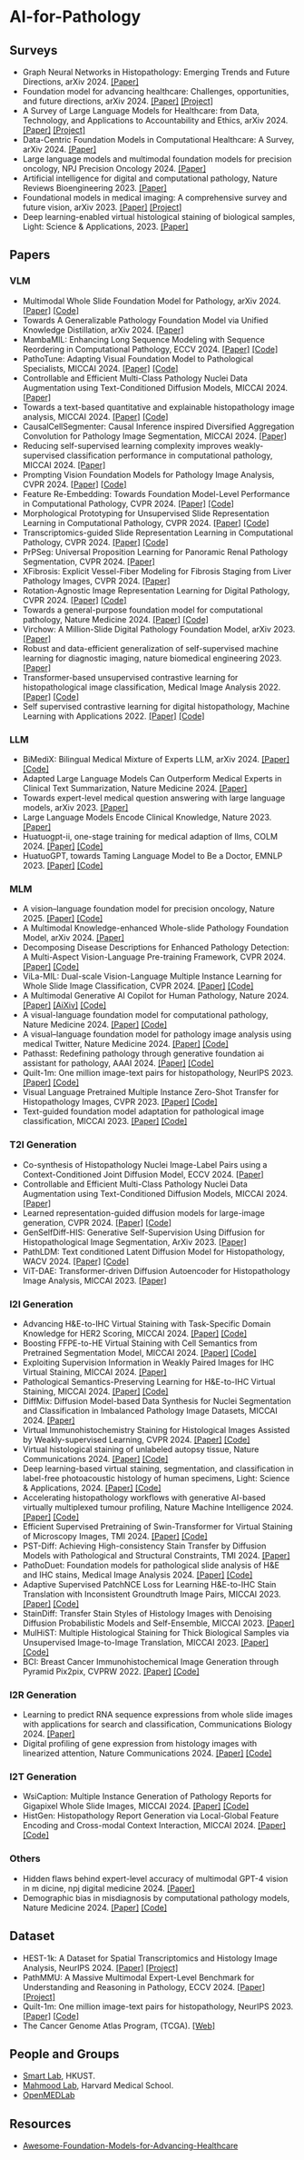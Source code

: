 # AI-for-Pathology
## Surveys
+ Graph Neural Networks in Histopathology: Emerging Trends and Future Directions, arXiv 2024. [[Paper]](https://arxiv.org/pdf/2406.12808)
+ Foundation model for advancing healthcare: Challenges, opportunities, and future directions, arXiv 2024. [[Paper]](https://arxiv.org/pdf/2404.03264) [[Project]](https://github.com/YutingHe-list/Awesome-Foundation-Models-for-Advancing-Healthcare)
+ A Survey of Large Language Models for Healthcare: from Data, Technology, and Applications to Accountability and Ethics, arXiv 2024. [[Paper]](https://arxiv.org/pdf/2310.05694) [[Project]](https://github.com/KaiHe-better/LLM-for-Healthcare)
+ Data-Centric Foundation Models in Computational Healthcare: A Survey, arXiv 2024. [[Paper]](https://arxiv.org/pdf/2401.02458)
+ Large language models and multimodal foundation models for precision oncology, NPJ Precision Oncology 2024. [[Paper]](https://www.nature.com/articles/s41698-024-00573-2)
+ Artificial intelligence for digital and computational pathology, Nature Reviews Bioengineering 2023. [[Paper]](https://arxiv.org/pdf/2401.06148)
+ Foundational models in medical imaging: A comprehensive survey and future vision, arXiv 2023. [[Paper]](https://arxiv.org/pdf/2310.18689) [[Project]](https://github.com/xmindflow/Awesome-Foundation-Models-in-Medical-Imaging)
+ Deep learning-enabled virtual histological staining of biological samples, Light: Science & Applications, 2023. [[Paper]](https://www.nature.com/articles/s41377-023-01104-7.pdf)
## Papers
### VLM
+ Multimodal Whole Slide Foundation Model for Pathology, arXiv 2024. [[Paper]](https://arxiv.org/pdf/2411.19666) [[Code]](https://github.com/mahmoodlab/TITAN)
+ Towards A Generalizable Pathology Foundation Model via Unified Knowledge Distillation, arXiv 2024. [[Paper]](https://arxiv.org/pdf/2407.18449)
+ MambaMIL: Enhancing Long Sequence Modeling with Sequence Reordering in Computational Pathology, ECCV 2024. [[Paper]](https://arxiv.org/pdf/2403.06800) [[Code]](https://arxiv.org/pdf/2403.06800)
+ PathoTune: Adapting Visual Foundation Model to Pathological Specialists, MICCAI 2024. [[Paper]](https://arxiv.org/pdf/2403.16497) [[Code]](https://github.com/openmedlab/PathoDuet)
+ Controllable and Efficient Multi-Class Pathology Nuclei Data Augmentation using Text-Conditioned Diffusion Models, MICCAI 2024. [[Paper]](https://arxiv.org/pdf/2407.14426)
+ Towards a text-based quantitative and explainable histopathology image analysis, MICCAI 2024. [[Paper]](https://arxiv.org/pdf/2407.07360) [[Code]](https://github.com/QuIIL/TQx)
+ CausalCellSegmenter: Causal Inference inspired Diversified Aggregation Convolution for Pathology Image Segmentation, MICCAI 2024. [[Paper]](https://arxiv.org/pdf/2403.06066)
+ Reducing self-supervised learning complexity improves weakly-supervised classification performance in computational pathology, MICCAI 2024. [[Paper]](https://arxiv.org/pdf/2403.04558)
+ Prompting Vision Foundation Models for Pathology Image Analysis, CVPR 2024. [[Paper]](https://openaccess.thecvf.com/content/CVPR2024/papers/Yin_Prompting_Vision_Foundation_Models_for_Pathology_Image_Analysis_CVPR_2024_paper.pdf) [[Code]](https://github.com/7LFB/QAP)
+ Feature Re-Embedding: Towards Foundation Model-Level Performance in Computational Pathology, CVPR 2024. [[Paper]](https://openaccess.thecvf.com/content/CVPR2024/papers/Tang_Feature_Re-Embedding_Towards_Foundation_Model-Level_Performance_in_Computational_Pathology_CVPR_2024_paper.pdf) [[Code]](https://github.com/DearCaat/RRT-MIL)
+ Morphological Prototyping for Unsupervised Slide Representation Learning in Computational Pathology, CVPR 2024. [[Paper]](https://openaccess.thecvf.com/content/CVPR2024/papers/Song_Morphological_Prototyping_for_Unsupervised_Slide_Representation_Learning_in_Computational_Pathology_CVPR_2024_paper.pdf) [[Code]](https://github.com/mahmoodlab/Panther)
+ Transcriptomics-guided Slide Representation Learning in Computational Pathology, CVPR 2024. [[Paper]](https://openaccess.thecvf.com/content/CVPR2024/papers/Jaume_Transcriptomics-guided_Slide_Representation_Learning_in_Computational_Pathology_CVPR_2024_paper.pdf) [[Code]](https://github.com/mahmoodlab/TANGLE)
+ PrPSeg: Universal Proposition Learning for Panoramic Renal Pathology Segmentation, CVPR 2024. [[Paper]](https://openaccess.thecvf.com/content/CVPR2024/papers/Deng_PrPSeg_Universal_Proposition_Learning_for_Panoramic_Renal_Pathology_Segmentation_CVPR_2024_paper.pdf)
+  XFibrosis: Explicit Vessel-Fiber Modeling for Fibrosis Staging from Liver Pathology Images, CVPR 2024. [[Paper]](https://openaccess.thecvf.com/content/CVPR2024/papers/Yin_XFibrosis_Explicit_Vessel-Fiber_Modeling_for_Fibrosis_Staging_from_Liver_Pathology_CVPR_2024_paper.pdf)
+  Rotation-Agnostic Image Representation Learning for Digital Pathology, CVPR 2024. [[Paper]](https://openaccess.thecvf.com/content/CVPR2024/papers/Alfasly_Rotation-Agnostic_Image_Representation_Learning_for_Digital_Pathology_CVPR_2024_paper.pdf) [[Code]](https://kimialabmayo.github.io/PathDino-Page/)
+ Towards a general-purpose foundation model for computational pathology, Nature Medicine 2024. [[Paper]](https://www.nature.com/articles/s41591-024-02857-3.epdf?sharing_token=CzM2TCW_6hilYJ6BCMgx5dRgN0jAjWel9jnR3ZoTv0PwDLGHgijc_t52lQyxVvw552KDCUhMbS4KuO_rvLnP6S1BpmIj9puojkF8lfR5R8uEX08B0FxePgIH0t7DovKvZF4NHQKlq4TZHGAA1wEIdkYKvcr8nUsaa-nNYbNw3JI%3D) [[Code]](https://github.com/mahmoodlab/UNI)
+ Virchow: A Million-Slide Digital Pathology Foundation Model, arXiv 2023. [[Paper]](https://arxiv.org/pdf/2309.07778)
+ Robust and data-efficient generalization of self-supervised machine learning for diagnostic imaging,  nature biomedical engineering 2023. [[Paper]](https://www.nature.com/articles/s41551-023-01049-7)
+ Transformer-based unsupervised contrastive learning for histopathological image classification, Medical Image Analysis 2022. [[Paper]](https://helios2.mi.parisdescartes.fr/~lomn/Cours/ACP/Complement/cTransPAth.pdf) [[Code]](https://github.com/Xiyue-Wang/TransPath)
+ Self supervised contrastive learning for digital histopathology, Machine Learning with Applications 2022. [[Paper]](https://www.sciencedirect.com/science/article/pii/S2666827021000992) [[Code]](https://github.com/ozanciga/self-supervised-histopathology?tab=readme-ov-file)
### LLM
+ BiMediX: Bilingual Medical Mixture of Experts LLM, arXiv 2024. [[Paper]](https://arxiv.org/pdf/2402.13253) [[Code]](https://github.com/mbzuai-oryx/BiMediX)
+ Adapted Large Language Models Can Outperform Medical Experts in Clinical Text Summarization, Nature Medicine 2024. [[Paper]](https://arxiv.org/pdf/2309.07430)
+ Towards expert-level medical question answering with large language models, arXiv 2023. [[Paper]](https://arxiv.org/pdf/2305.09617)
+ Large Language Models Encode Clinical Knowledge, Nature 2023. [[Paper]](https://arxiv.org/pdf/2212.13138)
+ Huatuogpt-ii, one-stage training for medical adaption of llms, COLM 2024. [[Paper]](https://arxiv.org/pdf/2311.09774) [[Code]](https://github.com/FreedomIntelligence/HuatuoGPT-II)
+ HuatuoGPT, towards Taming Language Model to Be a Doctor, EMNLP 2023. [[Paper]](https://arxiv.org/pdf/2305.15075) [[Code]](https://github.com/FreedomIntelligence/HuatuoGPT)
### MLM
+ A vision–language foundation model for precision oncology, Nature 2025. [[Paper]](https://www.nature.com/articles/s41586-024-08378-w) [[Code]](https://github.com/lilab-stanford/MUSK?tab=readme-ov-file)
+ A Multimodal Knowledge-enhanced Whole-slide Pathology Foundation Model, arXiv 2024. [[Paper]](https://arxiv.org/abs/2407.15362)
+ Decomposing Disease Descriptions for Enhanced Pathology Detection: A Multi-Aspect Vision-Language Pre-training Framework, CVPR 2024. [[Paper]](https://openaccess.thecvf.com/content/CVPR2024/papers/Phan_Decomposing_Disease_Descriptions_for_Enhanced_Pathology_Detection_A_Multi-Aspect_Vision-Language_CVPR_2024_paper.pdf) [[Code]](https://github.com/HieuPhan33/CVPR2024_MAVL)
+ ViLa-MIL: Dual-scale Vision-Language Multiple Instance Learning for Whole Slide Image Classification, CVPR 2024. [[Paper]](https://openaccess.thecvf.com/content/CVPR2024/papers/Shi_ViLa-MIL_Dual-scale_Vision-Language_Multiple_Instance_Learning_for_Whole_Slide_Image_CVPR_2024_paper.pdf) [[Code]](https://github.com/Jiangbo-Shi/ViLa-MIL)
+ A Multimodal Generative AI Copilot for Human Pathology, Nature 2024. [[Paper]](https://www.nature.com/articles/s41586-024-07618-3) [[AiXiv]](https://arxiv.org/pdf/2312.07814) [[Code]](https://github.com/fedshyvana/pathology_mllm_training)
+ A visual-language foundation model for computational pathology, Nature Medicine 2024. [[Paper]](https://www.nature.com/articles/s41591-024-02856-4.epdf?sharing_token=oxrnoCI4J4GotgQPtYqhxtRgN0jAjWel9jnR3ZoTv0PmeocnzHdxO4Q-z304lTFOE9gfAQ4aOUdEe1q7KpOZrJPvH2xnU6NL0L0gf1Wy5LPTCE_ptjKfk7dLA2eG5opNjEHop5oOAfB60GZRNBQbXXwltaWADikm_fOMbypyiWA%3D) [[Code]](https://github.com/mahmoodlab/CONCH)
+ A visual–language foundation model for pathology image analysis using medical Twitter, Nature Medicine 2024. [[Paper]](https://www.nature.com/articles/s41591-023-02504-3.epdf?sharing_token=2umlCrKLgEIF8vmuLpQ7AtRgN0jAjWel9jnR3ZoTv0NWSxjlTuWM3jUBxiqED7ai3ueIDYQ_xX2BBBGXn0IDY_RMdGid_ppbXRxR40prhjrWvtzO3o_QB1gW6NTYt8EB0UO5VjWecg4rWh3LM_L-Rf59L6s9Fx7yR521Lp3GfhU%3D) [[Code]](https://huggingface.co/spaces/vinid/webplip)
+ Pathasst: Redefining pathology through generative foundation ai assistant for pathology, AAAI 2024. [[Paper]](https://arxiv.org/pdf/2305.15072) [[Code]](https://github.com/superjamessyx/Generative-Foundation-AI-Assistant-for-Pathology)
+ Quilt-1m: One million image-text pairs for histopathology, NeurIPS 2023. [[Paper]](https://proceedings.neurips.cc/paper_files/paper/2023/file/775ec578876fa6812c062644964b9870-Paper-Datasets_and_Benchmarks.pdf) [[Code]](https://quilt1m.github.io/)
+ Visual Language Pretrained Multiple Instance Zero-Shot Transfer for Histopathology Images, CVPR 2023. [[Paper]](https://openaccess.thecvf.com/content/CVPR2023/papers/Lu_Visual_Language_Pretrained_Multiple_Instance_Zero-Shot_Transfer_for_Histopathology_Images_CVPR_2023_paper.pdf) [[Code]](https://github.com/mahmoodlab/MI-Zero)
+ Text-guided foundation model adaptation for pathological image classification, MICCAI 2023. [[Paper]](https://arxiv.org/pdf/2307.14901) [[Code]](https://github.com/Yunkun-Zhang/CITE)
### T2I Generation 
+ Co-synthesis of Histopathology Nuclei Image-Label Pairs using a Context-Conditioned Joint Diffusion Model, ECCV 2024. [[Paper]](https://arxiv.org/pdf/2407.14434)
+ Controllable and Efficient Multi-Class Pathology Nuclei Data Augmentation using Text-Conditioned Diffusion Models, MICCAI 2024. [[Paper]](https://arxiv.org/pdf/2407.14426)
+ Learned representation-guided diffusion models for large-image generation, CVPR 2024. [[Paper]](https://openaccess.thecvf.com/content/CVPR2024/papers/Graikos_Learned_Representation-Guided_Diffusion_Models_for_Large-Image_Generation_CVPR_2024_paper.pdf) [[Code]](https://github.com/cvlab-stonybrook/Large-Image-Diffusion?tab=readme-ov-file)
+ GenSelfDiff-HIS: Generative Self-Supervision Using Diffusion for Histopathological Image Segmentation, ArXiv 2023. [[Paper]](https://arxiv.org/pdf/2309.01487)
+ PathLDM: Text conditioned Latent Diffusion Model for Histopathology, WACV 2024. [[Paper]](https://openaccess.thecvf.com/content/WACV2024/papers/Yellapragada_PathLDM_Text_Conditioned_Latent_Diffusion_Model_for_Histopathology_WACV_2024_paper.pdf) [[Code]](https://github.com/cvlab-stonybrook/PathLDM)
+ ViT-DAE: Transformer-driven Diffusion Autoencoder for Histopathology Image Analysis, MICCAI 2023. [[Paper]](https://arxiv.org/pdf/2304.01053)
### I2I Generation
+ Advancing H&E-to-IHC Virtual Staining with Task-Specific Domain Knowledge for HER2 Scoring, MICCAI 2024. [[Paper]](https://papers.miccai.org/miccai-2024/paper/3227_paper.pdf) [[Code]](https://github.com/balball/TDKstain)
+ Boosting FFPE-to-HE Virtual Staining with Cell Semantics from Pretrained Segmentation Model, MICCAI 2024. [[Paper]](https://papers.miccai.org/miccai-2024/paper/3335_paper.pdf) [[Code]](https://github.com/huyihuang/FFPE-to-HE)
+ Exploiting Supervision Information in Weakly Paired Images for IHC Virtual Staining, MICCAI 2024. [[Paper]](https://papers.miccai.org/miccai-2024/paper/3332_paper.pdf)
+ Pathological Semantics-Preserving Learning for H&E-to-IHC Virtual Staining, MICCAI 2024. [[Paper]](https://papers.miccai.org/miccai-2024/paper/2078_paper.pdf) [[Code]](https://github.com/ccitachi/PSPStain)
+ DiffMix: Diffusion Model-based Data Synthesis for Nuclei Segmentation and Classification in Imbalanced Pathology Image Datasets, MICCAI 2024. [[Paper]](https://arxiv.org/pdf/2306.14132)
+ Virtual Immunohistochemistry Staining for Histological Images Assisted by Weakly-supervised Learning, CVPR 2024. [[Paper]](https://openaccess.thecvf.com/content/CVPR2024/papers/Li_Virtual_Immunohistochemistry_Staining_for_Histological_Images_Assisted_by_Weakly-supervised_Learning_CVPR_2024_paper.pdf) [[Code]](https://github.com/jiahanli2022/confusion-GAN)
+ Virtual histological staining of unlabeled autopsy tissue, Nature Communications 2024. [[Paper]](https://www.nature.com/articles/s41467-024-46077-2.pdf) [[Code]](https://github.com/liyuzhu1998/Autopsy-Virtual-Staining/tree/main)
+ Deep learning-based virtual staining, segmentation, and classification in label-free photoacoustic histology of human specimens, Light: Science & Applications, 2024. [[Paper]](https://www.nature.com/articles/s41377-024-01554-7.pdf) [[Code]](https://github.com/YoonChiHo/DL-based-framework-for-automated-HIA-of-label-free-PAH-images)
+ Accelerating histopathology workflows with generative AI-based virtually multiplexed tumour profiling, Nature Machine Intelligence 2024. [[Paper]](https://www.nature.com/articles/s42256-024-00889-5.pdf) [[Code]](https://github.com/AI4SCR/VirtualMultiplexer)
+ Efficient Supervised Pretraining of Swin-Transformer for Virtual Staining of Microscopy Images, TMI 2024. [[Paper]](https://ieeexplore.ieee.org/stamp/stamp.jsp?arnumber=10328980&casa_token=odssktYO2RwAAAAA:uutFKPeBtzTGdxoGaAZ159cLlYl4U7GSZnnbZZM_I0nGes_ivz6lEkBeWkB9Pc4pZX0yfs_Q4mM) [[Code]](https://github.com/birkhoffkiki/CAS-Transformer)
+ PST-Diff: Achieving High-consistency Stain Transfer by Diffusion Models with Pathological and Structural Constraints, TMI 2024. [[Paper]](https://ieeexplore.ieee.org/stamp/stamp.jsp?arnumber=10601703&casa_token=6ZeQbdZo83kAAAAA:LTuZ3L3cNe9VHcxdRZSoXqCObJu3G22AJFP_aGUX4LG6h_QZvSIjRf6kcBsWyhKkFgdLlLOgIOk)
+ PathoDuet: Foundation models for pathological slide analysis of H&E and IHC stains, Medical Image Analysis 2024. [[Paper]](https://www.sciencedirect.com/science/article/pii/S1361841524002147?casa_token=3T5rOS0PhFIAAAAA:HFrJUB9u6wQJcGtgYuKutzLxnJBi4Ks-iWqiPzaf9Fg3tNFlMcpsdmDrqK1iB8PCXIoJTU2dVwg) [[Code]](https://github.com/openmedlab/PathoDuet)
+ Adaptive Supervised PatchNCE Loss for Learning H&E-to-IHC Stain Translation with Inconsistent Groundtruth Image Pairs, MICCAI 2023. [[Paper]](https://arxiv.org/pdf/2303.06193) [[Code]](https://github.com/lifangda01/AdaptiveSupervisedPatchNCE)
+ StainDiff: Transfer Stain Styles of Histology Images with Denoising Diffusion Probabilistic Models and Self-Ensemble, MICCAI 2023. [[Paper]](https://link.springer.com/epdf/10.1007/978-3-031-43987-2_53?sharing_token=USlvHa4KCa0yfgjwzi-v0_e4RwlQNchNByi7wbcMAY7jxNo0bliUewITgRTD3ZK5MCg3ig12I68XFqBSO8sjxfbXg6aF3-OhSFqLEIV2d97CJYVwsb-jQ6HCOj1p_9QFw0dKRg8Yf_TR7izxU2spWiJV_1MQXpt80NDAsZ4JwLs%3D)
+ MulHiST: Multiple Histological Staining for Thick Biological Samples via Unsupervised Image-to-Image Translation, MICCAI 2023. [[Paper]](https://link.springer.com/epdf/10.1007/978-3-031-43987-2_71sharing_token=vw71r1FBJEDBpzyS6_MUzPe4RwlQNchNByi7wbcMAY7jxNo0bliUewITgRTD3ZK59goddOmnxh-67oF2XQOZKNcmmAnr0vwIpAWBZbwflK7PMvqbJ3MziqUy20lIdFW7cMf8IHIjEPbsBrwBujH2qijEfOvr6xxRNJMJtSqDRrw%3D) [[Code]](https://github.com/TABLAB-HKUST/MulHiST)
+ BCI: Breast Cancer Immunohistochemical Image Generation through Pyramid Pix2pix, CVPRW 2022. [[Paper]](https://openaccess.thecvf.com/content/CVPR2022W/CVMI/papers/Liu_BCI_Breast_Cancer_Immunohistochemical_Image_Generation_Through_Pyramid_Pix2pix_CVPRW_2022_paper.pdf) [[Code]](https://bupt-ai-cz.github.io/BCI/)
### I2R Generation
+ Learning to predict RNA sequence expressions from whole slide images with applications for search and classification,  Communications Biology 2024. [[Paper]](https://www.nature.com/articles/s42003-023-04583-x.pdf)
+ Digital profiling of gene expression from histology images with linearized attention, Nature Communications 2024. [[Paper]](https://www.nature.com/articles/s41467-024-54182-5.pdf) [[Code]](https://github.com/gevaertlab/sequoia-pub)
### I2T Generation
+ WsiCaption: Multiple Instance Generation of Pathology Reports for Gigapixel Whole Slide Images, MICCAI 2024. [[Paper]](https://arxiv.org/abs/2311.16480) [[Code]](https://github.com/cpystan/Wsi-Caption?tab=readme-ov-file)
+ HistGen: Histopathology Report Generation via Local-Global Feature Encoding and Cross-modal Context Interaction, MICCAI 2024. [[Paper]](https://arxiv.org/pdf/2403.05396) [[Code]](https://github.com/dddavid4real/HistGen)
### Others
+ Hidden flaws behind expert-level accuracy of multimodal GPT-4 vision in m dicine, npj digital medicine 2024. [[Paper]](https://www.nature.com/articles/s41746-024-01185-7?fromPaywallRec=false)
+ Demographic bias in misdiagnosis by computational pathology models, Nature Medicine 2024. [[Paper]](https://www.nature.com/articles/s41591-024-02885-z.epdf?sharing_token=eFiSitgoBRMhuXIq6n8c-tRgN0jAjWel9jnR3ZoTv0NYPqVo1LCdipUMRepKsM_GUUvsvU5K2bZ3A2cu2jGYzRqeePzKrCjvhlJOTbwpdwL8UTZ4JR338f19cDSk1GOHmLQmjtKlpNaQLvJMSABezkCyM0NU06nKhkdOcN4d9TE%3D) [[Code]](https://github.com/mahmoodlab/CPATH_demographics?tab=readme-ov-file)
## Dataset
+ HEST-1k: A Dataset for Spatial Transcriptomics and Histology Image Analysis, NeurIPS 2024. [[Paper]](https://arxiv.org/pdf/2406.16192) [[Project]](https://github.com/mahmoodlab/hest)
+ PathMMU: A Massive Multimodal Expert-Level Benchmark for Understanding and Reasoning in Pathology, ECCV 2024. [[Paper]](https://arxiv.org/pdf/2401.16355) [[Project]](https://pathmmu-benchmark.github.io/#/)
+ Quilt-1m: One million image-text pairs for histopathology, NeurIPS 2023. [[Paper]](https://proceedings.neurips.cc/paper_files/paper/2023/file/775ec578876fa6812c062644964b9870-Paper-Datasets_and_Benchmarks.pdf) [[Code]](https://quilt1m.github.io/)
+ The Cancer Genome Atlas Program, (TCGA). [[Web]](https://www.cancer.gov/ccg/research/genome-sequencing/tcga)
## People and Groups
+ [Smart Lab](https://hkustsmartlab.github.io/), HKUST.
+ [Mahmood Lab](https://faisal.ai/), Harvard Medical School.
+ [OpenMEDLab](https://github.com/openmedlab)
## Resources
+ [Awesome-Foundation-Models-for-Advancing-Healthcare](https://github.com/YutingHe-list/Awesome-Foundation-Models-for-Advancing-Healthcare)

